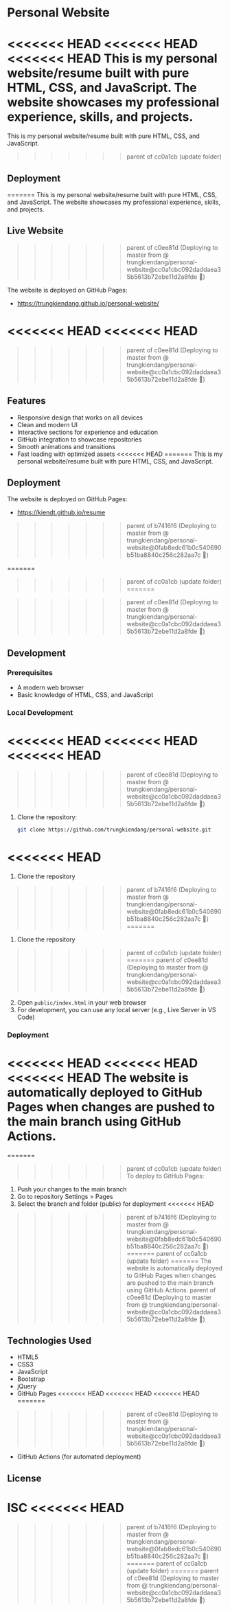 # Personal Website

<<<<<<< HEAD
<<<<<<< HEAD
<<<<<<< HEAD
This is my personal website/resume built with pure HTML, CSS, and JavaScript. The website showcases my professional experience, skills, and projects.
=======
This is my personal website/resume built with pure HTML, CSS, and JavaScript.
>>>>>>> parent of cc0a1cb (update folder)

## Deployment
=======
This is my personal website/resume built with pure HTML, CSS, and JavaScript. The website showcases my professional experience, skills, and projects.

## Live Website
>>>>>>> parent of c0ee81d (Deploying to master from @ trungkiendang/personal-website@cc0a1cbc092daddaea35b5613b72ebe11d2a8fde 🚀)

The website is deployed on GitHub Pages:
- https://trungkiendang.github.io/personal-website/

<<<<<<< HEAD
<<<<<<< HEAD
=======
>>>>>>> parent of c0ee81d (Deploying to master from @ trungkiendang/personal-website@cc0a1cbc092daddaea35b5613b72ebe11d2a8fde 🚀)
## Features

- Responsive design that works on all devices
- Clean and modern UI
- Interactive sections for experience and education
- GitHub integration to showcase repositories
- Smooth animations and transitions
- Fast loading with optimized assets
<<<<<<< HEAD
=======
This is my personal website/resume built with pure HTML, CSS, and JavaScript.

## Deployment

The website is deployed on GitHub Pages:
- https://kiendt.github.io/resume
>>>>>>> parent of b7416f6 (Deploying to master from @ trungkiendang/personal-website@0fab8edc61b0c540690b51ba8840c256c282aa7c 🚀)

=======
>>>>>>> parent of cc0a1cb (update folder)
=======

>>>>>>> parent of c0ee81d (Deploying to master from @ trungkiendang/personal-website@cc0a1cbc092daddaea35b5613b72ebe11d2a8fde 🚀)
## Development

### Prerequisites
- A modern web browser
- Basic knowledge of HTML, CSS, and JavaScript

### Local Development
<<<<<<< HEAD
<<<<<<< HEAD
<<<<<<< HEAD
=======
>>>>>>> parent of c0ee81d (Deploying to master from @ trungkiendang/personal-website@cc0a1cbc092daddaea35b5613b72ebe11d2a8fde 🚀)
1. Clone the repository:
   ```bash
   git clone https://github.com/trungkiendang/personal-website.git
   ```
<<<<<<< HEAD
=======
1. Clone the repository
>>>>>>> parent of b7416f6 (Deploying to master from @ trungkiendang/personal-website@0fab8edc61b0c540690b51ba8840c256c282aa7c 🚀)
=======
1. Clone the repository
>>>>>>> parent of cc0a1cb (update folder)
=======
>>>>>>> parent of c0ee81d (Deploying to master from @ trungkiendang/personal-website@cc0a1cbc092daddaea35b5613b72ebe11d2a8fde 🚀)
2. Open `public/index.html` in your web browser
3. For development, you can use any local server (e.g., Live Server in VS Code)

### Deployment
<<<<<<< HEAD
<<<<<<< HEAD
<<<<<<< HEAD
The website is automatically deployed to GitHub Pages when changes are pushed to the main branch using GitHub Actions.
=======
=======
>>>>>>> parent of cc0a1cb (update folder)
To deploy to GitHub Pages:
1. Push your changes to the main branch
2. Go to repository Settings > Pages
3. Select the branch and folder (public) for deployment
<<<<<<< HEAD
>>>>>>> parent of b7416f6 (Deploying to master from @ trungkiendang/personal-website@0fab8edc61b0c540690b51ba8840c256c282aa7c 🚀)
=======
>>>>>>> parent of cc0a1cb (update folder)
=======
The website is automatically deployed to GitHub Pages when changes are pushed to the main branch using GitHub Actions.
>>>>>>> parent of c0ee81d (Deploying to master from @ trungkiendang/personal-website@cc0a1cbc092daddaea35b5613b72ebe11d2a8fde 🚀)

## Technologies Used
- HTML5
- CSS3
- JavaScript
- Bootstrap
- jQuery
- GitHub Pages
<<<<<<< HEAD
<<<<<<< HEAD
<<<<<<< HEAD
=======
>>>>>>> parent of c0ee81d (Deploying to master from @ trungkiendang/personal-website@cc0a1cbc092daddaea35b5613b72ebe11d2a8fde 🚀)
- GitHub Actions (for automated deployment)

## License
ISC
<<<<<<< HEAD
=======
>>>>>>> parent of b7416f6 (Deploying to master from @ trungkiendang/personal-website@0fab8edc61b0c540690b51ba8840c256c282aa7c 🚀)
=======
>>>>>>> parent of cc0a1cb (update folder)
=======
>>>>>>> parent of c0ee81d (Deploying to master from @ trungkiendang/personal-website@cc0a1cbc092daddaea35b5613b72ebe11d2a8fde 🚀)
